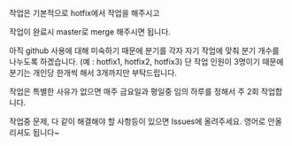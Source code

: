 작업은 기본적으로 hotfix에서 작업을 해주시고

작업이 완료시 master로 merge 해주시면 됩니다.

아직 github 사용에 대해 미숙하기 때문에 분기를 각자 자기 작업에 맞춰 분기 개수를 나누도록 하겠습니다.
(예 : hotfix1, hotfix2, hotfix3)
단 작업 인원이 3명이기 때문에 분기는 개인당 한개씩 해서 3개까지만 부탁드립니다.

작업은 특별한 사유가 없으면 매주 금요일과 평일중 임의 하루를 정해서 주 2회 작업합니다.

작업중 문제, 다 같이 해결해야 할 사항등이 있으면 Issues에 올려주세요. 영어로 안올리셔도 됩니다~
